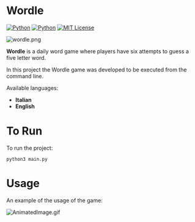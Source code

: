 # Wordle
[![Python](https://img.shields.io/badge/Python-3.8.10-green?style=plastic)](https://www.python.org/downloads/release/python-3810/)
[![Python](https://img.shields.io/badge/Wordle-game-green?style=plastic)](https://www.nytimes.com/games/wordle/index.html)
[![MIT License](https://img.shields.io/badge/License-MIT-blueviolet?style=plastic)](https://opensource.org/licenses/mit-license.php)

![wordle.png](https://res.craft.do/user/full/63cec524-c1b6-57b4-8157-df0476f848cb/doc/1A0F6BC2-4DD5-41F6-A980-8A03531B24A5/1B62B1D6-1805-472B-8DA8-BA4022004DEB_2/4NbiwbCJzbrpZ83BXx57Ym0s8ur8yAEfNFbjlBKwxlgz/wordle.png)

**Wordle** is a daily word game where players have six attempts to guess a five letter word.

In this project the Wordle game was developed to be executed from the command line.

Available languages:

- **Italian**
- **English**

# To Run

To run the project:

```shell
python3 main.py
```

# Usage

An example of the usage of the game:

![AnimatedImage.gif](https://res.craft.do/user/full/63cec524-c1b6-57b4-8157-df0476f848cb/doc/1A0F6BC2-4DD5-41F6-A980-8A03531B24A5/44264666-0D7A-4693-9EE1-AE6B016012DE_2/eucgqtzsx4I7lJbrhpAPRu7mNlRF1VcYdDDcvDE7CA4z/AnimatedImage.gif)

